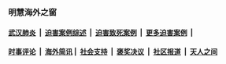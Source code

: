 
### 明慧海外之窗

####  [武汉肺炎](indexes/365.md?t=01220500) &nbsp;|&nbsp;  [迫害案例综述](indexes/328.md?t=01220500) &nbsp;|&nbsp; [迫害致死案例](indexes/277.md?t=01220500)  &nbsp;|&nbsp; [更多迫害案例](indexes/81.md?t=01220500)  &nbsp;|&nbsp; 
####  [时事评论](indexes/251.md?t=01220500) &nbsp;|&nbsp; [海外简讯](indexes/245.md?t=01220500)&nbsp;|&nbsp;  [社会支持](indexes/140.md?t=01220500) &nbsp;|&nbsp; [褒奖决议](indexes/282.md?t=01220500) &nbsp;|&nbsp; [社区报道](indexes/91.md?t=01220500)  &nbsp;|&nbsp; [天人之间](indexes/78.md?t=01220500) 

